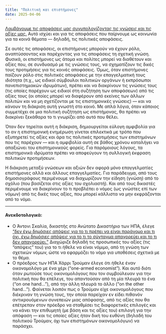 ```yaml
---
title: "Πολιτική και επιστήμονες"
date: 2025-04-06 
---
```


[Λαμβάνουμε τις αποφάσεις μας συνυπολογίζοντας τις γνώσεις και τις αξίες μας.](https://www.michalis.blog/2025/03/16/knowledge-values-decisions.html) 
Αυτό ισχύει και για τις αποφάσεις που παίρνουμε ως κοινωνία για τα κοινά θέματα — δηλαδή, τις πολιτικές αποφάσεις.

Σε αυτές τις αποφάσεις, οι επιστήμονες μπορούν να έχουν ρόλο, αναπτύσσοντας και παρέχοντας για τις αποφάσεις τη σχετική γνώση. Φυσικά, οι επιστήμονες ως άτομα και πολίτες μπορεί να διαθέτουν και αξίες που, σε συνδυασμό με τις γνώσεις τους, να σχηματίζουν τις δικές τους προτιμήσεις για τις κοινές αποφάσεις. Όμως, όταν επιστήμονες παίζουν ρόλο στις πολιτικές αποφάσεις με την επαγγελματική τους ιδιότητα (π.χ., ως ειδικοί σύμβουλοι πολιτικών οργάνων ή εκπρόσωποι πανεπιστημιακών ιδρυμάτων), πρέπει και να διακρίνουν τις γνώσεις τους (τις οποίες παρέχουν ως ειδικοί στη συζήτηση των αποφάσεων) από τις αξίες τους (οι οποίες μπορεί να διαφέρουν από εκείνες των άλλων πολιτών και να μη σχετίζονται με τις επιστημονικές γνώσεις) — και να κάνουν τη διάκριση αυτή γνωστή στο κοινό. Με απλά λόγια, όταν κάποιος συμμετέχει σε μια πολιτική συζήτηση ως επιστήμονας, θα πρέπει να διακρίνει ξεκάθαρα το τι γνωρίζει από αυτό που θέλει.

Όταν δεν τηρείται αυτή η διάκριση, δημιουργείται εύλογη αμφιβολία για το αν η επιστημονική ενημέρωση  γίνεται επιλεκτικά με τρόπο που εξυπηρετεί τις αξίες και άρα τις πολιτικές προτιμήσεις των επιστημόνων που τις παρέχουν — και η αμφιβολία αυτή σε βάθος χρόνου καταλήγει να απαξιώνει του επιστημονικούς φορείς. Για παρόμοιους λόγους, τα επιστημονικά ιδρύματα πρέπει να αποφεύγουν τη συλλογική έκφραση πολιτικών προτιμήσεων. 

Η διάκριση μεταξύ γνώσεων και αξιών δεν αφορά μόνο επαγγελματίες επιστήμονες αλλά και άλλους επαγγελματίες. Για παράδειγμα, από τους δημοσιογράφους περιμένουμε να διαχωρίζουν την είδηση (γνώση) από το σχόλιο (που βασίζεται στις αξίες του σχολιαστή). Και από τους δικαστές περιμένουμε να διακρίνουν το τι προβλέπει ο νόμος (ως γνώστες επί των νόμων) από τις δικές τους αξίες, που μπορεί κάλλιστα να μην εκφράζονται από το νόμο.

--- 

#### Ανεκδοτολογικά:

- Ο Άντονι Σκαλία, δικαστής στο Ανώτατο Δικαστήριο των ΗΠΑ, έλεγε [“δεν έχω δημόσιες απόψεις για το τι πρέπει να είναι παράνομο και τι όχι, έχω δημόσιες απόψεις για το τι το σύνταγμα απαγορεύει και το τι δεν απαγορεύει.”](https://www.youtube.com/watch?v=Rj_MhS2u-Pk) Διαχώριζε δηλαδή τις προσωπικές του αξίες (τις “απόψεις” του) για το τι ήθελε να είναι νόμιμο, από τη γνώση των σχετικών νόμων, ώστε να εφαρμόζει το νόμο για υποθέσεις σχετικά με το θέμα.
- Ο πρόεδρος των ΗΠΑ Χάρρι Τρούμαν έλεγε ότι ήθελε έναν οικονομολόγο με ένα χέρι (“one-armed economist”). Και αυτό διότι όταν ρωτούσε τους οικονομολόγους που τον συμβούλευαν για την πολιτική που θα επέλεγε, του απαντούσαν από τη μία πλευρά το ένα (“on one hand…”), από την άλλη πλευρά το άλλο (“on the other hand…”). Φαίνεται λοιπόν πως ο Τρούμαν είχε οικονομολόγους που διέκριναν τη γνώση τους, την οποία παρείχαν εν είδει πιθανόν αντικρουόμενων συνεπειών μιας απόφασης, από τις αξίες που θα επέτρεπαν στον πρόεδρο να σταθμίσει τις διαφορετικές επιλογές και να κάνει την επιθυμητή (με βάση και τις αξίες του) επιλογή για την απόφαση — και τις οποίες αξίες ήταν δική του ευθύνη (δηλαδή του πολιτικού Τρούμαν, όχι των επιστημόνων οικονομολόγων) να παράσχει.
